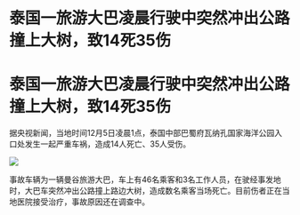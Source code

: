 # 泰国一旅游大巴凌晨行驶中突然冲出公路撞上大树，致14死35伤

# 泰国一旅游大巴凌晨行驶中突然冲出公路撞上大树，致14死35伤

据央视新闻，当地时间12月5日凌晨1点，泰国中部巴蜀府瓦纳孔国家海洋公园入口处发生一起严重车祸，造成14人死亡、35人受伤。

![](https://inews.gtimg.com/news_bt/OZcukUmQONbzVdPmT0c8EqPemoNpr00cUKz9wFBPpsFZEAA/1000)

事故车辆为一辆曼谷旅游大巴，车上有46名乘客和3名工作人员，在驶经事发地时，大巴车突然冲出公路撞上路边大树，造成数名乘客当场死亡。目前伤者正在当地医院接受治疗，事故原因还在调查中。

